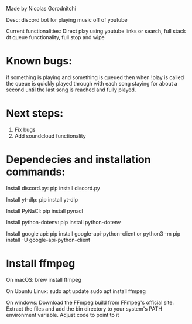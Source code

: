 Made by Nicolas Gorodnitchi

Desc: discord bot for playing music off of youtube

Current functionalities: Direct play using youtube links or search, full stack dt queue functionality, full stop and wipe

# Known bugs: 
if something is playing and something is queued then when !play is called the queue is quickly played through with each song staying for about a second until the last song is reached and fully played.


# Next steps:
1. Fix bugs
2. Add soundcloud functionality


# Dependecies and installation commands:
Install discord.py: 
pip install discord.py

Install yt-dlp: 
pip install yt-dlp

Install PyNaCl: 
pip install pynacl

Install python-dotenv: 
pip install python-dotenv

Install google api:
pip install google-api-python-client
or
python3 -m pip install -U google-api-python-client

# Install ffmpeg

On macOS: brew install ffmpeg

On Ubuntu Linux: 
sudo apt update
sudo apt install ffmpeg

On windows:
Download the FFmpeg build from FFmpeg's official site.
Extract the files and add the bin directory to your system's PATH environment variable. Adjust code to point to it
